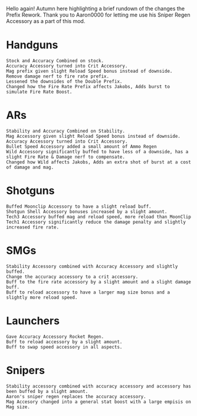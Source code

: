  Hello again! Autumn here highlighting a brief rundown of the changes the Prefix Rework. Thank you to Aaron0000 for letting me use his Sniper Regen Accessory as a part of this mod.
 
 
 # Handguns

    Stock and Accuracy Combined on stock.
    Accuracy Accessory turned into Crit Accessory.
    Mag prefix given slight Reload Speed bonus instead of downside.
    Remove damage nerf to fire rate prefix.
    Lessened the downsides of the Double Prefix.
    Changed how the Fire Rate Prefix affects Jakobs, Adds burst to simulate Fire Rate Boost.

   # ARs

    Stability and Accuracy Combined on Stability.
    Mag Accessory given slight Reload Speed bonus instead of downside.
    Accuracy Accessory turned into Crit Accessory.
    Bullet Speed Accessory added a small amount of Ammo Regen
    Wild Accessory significantly buffed to have less of a downside, has a slight Fire Rate & Damage nerf to compensate.
    Changed how Wild affects Jakobs, Adds an extra shot of burst at a cost of damage and mag.

  # Shotguns

    Buffed Moonclip Accessory to have a slight reload buff.
    Shotgun Shell Accessory bonuses increased by a slight amount.
    Tech3 Accessory buffed mag and reload speed, more reload than MoonClip
    Tech1 Accessory significantly reduce the damage penalty and slightly increased fire rate.
    
  # SMGs

    Stability Accessory combined with Accuracy Accessory and slightly buffed.
    Change the accuracy accessory to a crit accessory.
    Buff to the fire rate accessory by a slight amount and a slight damage buff.
    Buff to reload accessory to have a larger mag size bonus and a slightly more reload speed.

  # Launchers

    Gave Accuracy Accessory Rocket Regen.
    Buff to reload accessory by a slight amount.
    Buff to swap speed accessory in all aspects.
    
  # Snipers

    Stability accessory combined with accuracy accessory and accessory has been buffed by a slight amount.
    Aaron's sniper regen replaces the accuracy accessory.
    Mag Accesory changed into a general stat boost with a large empisis on Mag size.

